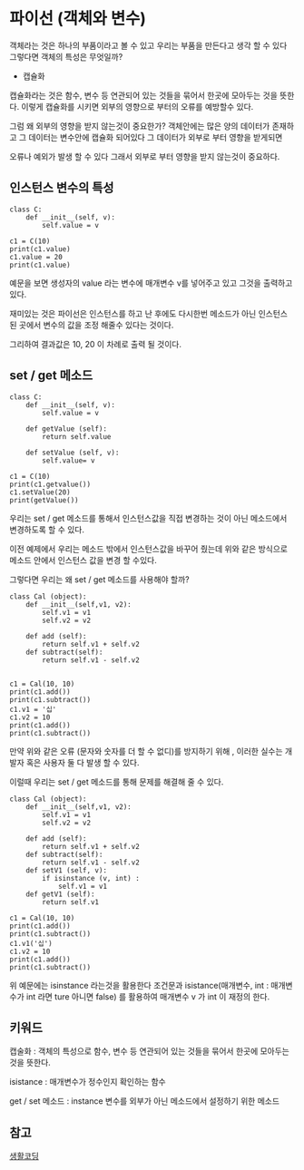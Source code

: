# 파이선 (객체와 변수)

객체라는 것은 하나의 부품이라고 볼 수 있고 우리는 부품을 만든다고 생각 할 수 있다 그렇다면 객체의 특성은 무엇일까?

- 캡슐화

캡슐화라는 것은 함수, 변수 등 연관되어 있는 것들을 묶어서 한곳에 모아두는 것을 뜻한다. 이렇게 캡슐화를 시키면 외부의 영향으로 부터의 오류를 예방할수 있다.

그럼 왜 외부의 영향을 받지 않는것이 중요한가? 객체안에는 많은 양의 데이터가 존재하고 그 데이터는 변수안에 캡슐화 되어있다 그 데이터가 외부로 부터 영향을 받게되면

오류나 예외가 발생 할 수 있다 그래서 외부로 부터 영향을 받지 않는것이 중요하다. 

## 인스턴스 변수의 특성

```
class C:
	def __init__(self, v):
		self.value = v

c1 = C(10)	
print(c1.value)
c1.value = 20
print(c1.value)

```

예문을 보면 생성자의 value 라는 변수에 매개변수 v를 넣어주고 있고 그것을 출력하고 있다.

재미있는 것은 파이선은 인스턴스를 하고 난 후에도 다시한번 메소드가 아닌 인스턴스 된 곳에서 변수의 값을 조정 해줄수 있다는 것이다.

그리하여 결과값은 10, 20 이 차례로 출력 될 것이다.

## set / get 메소드

```
class C:
	def __init__(self, v):
		self.value = v

	def getValue (self):
		return self.value

	def setValue (self, v):
		self.value= v

c1 = C(10)	
print(c1.getvalue())
c1.setValue(20)
print(getValue())
```

우리는 set / get 메소드를 통해서 인스턴스값을 직접 변경하는 것이 아닌 메소드에서 변경하도록 할 수 있다.

이전 예제에서 우리는 메소드 밖에서 인스턴스값을 바꾸어 줬는데 위와 같은 방식으로 메소드 안에서 인스턴스 값을 변경 할 수있다.

그렇다면 우리는 왜 set / get 메소드를 사용해야 할까?

```
class Cal (object):
	def __init__(self,v1, v2):
		self.v1 = v1
		self.v2 = v2

	def add (self):
		return self.v1 + self.v2
	def subtract(self):
		return self.v1 - self.v2


c1 = Cal(10, 10)
print(c1.add())
print(c1.subtract())
c1.v1 = '십'
c1.v2 = 10
print(c1.add())
print(c1.subtract())

```

만약 위와 같은 오류 (문자와 숫자를 더 할 수 없디)를 방지하기 위해 , 이러한 실수는 개발자 혹은 사용자 둘 다 발생 할 수 있다.

이럴때 우리는 set / get 메소드를 통해 문제를 해결해 줄 수 있다.

```
class Cal (object):
	def __init__(self,v1, v2):
		self.v1 = v1
		self.v2 = v2

	def add (self):
		return self.v1 + self.v2
	def subtract(self):
		return self.v1 - self.v2
	def setV1 (self, v):
		if isinstance (v, int) :
			self.v1 = v1
	def getV1 (self):
		return self.v1

c1 = Cal(10, 10)
print(c1.add())
print(c1.subtract())
c1.v1('십')
c1.v2 = 10
print(c1.add())
print(c1.subtract())
```

위 예문에는 isinstance 라는것을 활용한다 조건문과 isistance(매개변수, int : 매개변수가 int 라면 ture 아니면 false) 를 활용하여 매개변수 v 가 int 이 재정의 한다.
 

## 키워드

캡술화 : 객체의 특성으로 함수, 변수 등 연관되어 있는 것들을 묶어서 한곳에 모아두는 것을 뜻한다.

isistance : 매개변수가 정수인지 확인하는 함수 

get / set 메소드 : instance 변수를 외부가 아닌 메소드에서 설정하기 위한 메소드

## 참고 
[생활코딩](https://opentutorials.org/course/1750/10000)